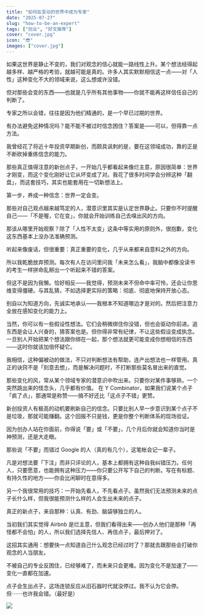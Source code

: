 ```yaml
---
title: "如何在变动的世界中成为专家"
date: "2025-07-27"
slug: "how-to-be-an-expert"
tags: ["创业", "好文推荐"]
cover: "cover.jpg"
icon: "😎"
images: ["cover.jpg"]
---
```

如果这世界是静止不变的，我们对观念的信心就能一路线性上升。某个想法经得起越多样、越严格的考验，就越可能是真的。许多人其实默默相信这一点——对「人性」这种变化不大的领域来说，这么想或许没错。



但对那些会变的东西——也就是几乎所有其他事物——你就不能再这样信任自己的判断了。



专家之所以会错，往往是因为他们精通的，是一个早已过期的世界。



有办法避免这种情况吗？能不能不被过时信念困住？答案是——可以，但得靠一点方法。



我曾经花了将近十年投资早期新创，而颇具讽刺的是，要在这领域成功，靠的正是不断砍掉重练信念的能力。



那些真正值得注意的新创点子，一开始几乎都看起来像烂主意，原因很简单：世界才刚变，而这个变化刚好让它从坏变成了对。我花了很多时间学会分辨这种「翻盘」，而这套技巧，其实也能套用在一切新想法上。



第一步，养成一种信念：世界一定会变。



那些对自己观点越来越笃定的人，潜意识里其实是认定世界静止。只要你不时提醒自己——「不是喔，它在变」，你就会开始训练自己去嗅出风的方向。



那该从哪里开始观察？除了「人性不太变」这条中等实用的原则外，很抱歉，变化这东西基本上没办法准确预测。



听起来像废话，但很重要：真正重要的变化，几乎从来都来自意料之外的方向。



所以我乾脆放弃预测。每次有人在访问里问我「未来怎么看」，我脑中都像没读书的考生一样拼命乱掰出一个听起来不错的答案。



但这不是因为我懒。恰好相反——我觉得，预测未来不但命中率可怜，还会让你思维变得僵硬。与其乱猜，不如选择更实际的策略：彻底、彻底地保持开放心态。



别自以为知道方向，先诚实地承认——我根本不知道哪边才是对的。然后把注意力全放在感知变化的能力上。



当然，你可以有一些假设性想法。它们会稍微绑住你没错，但也会驱动你前进。追东西是会让人兴奋的，猜答案也是。但你得非常有纪律，不让这些假设变成执念。
一旦别人开始把某个想法跟你绑在一起，那个想法就更可能变成你想相信的东西——这时你就该加倍怀疑它。



我相信，这种偏被动的做法，不只对判断想法有帮助，连产出想法也一样管用。真正的诀窍不是「刻意去想」，而是解决问题时，不打断那些莫名冒出来的直觉。



那些变化的风，常从某个领域专家的潜意识中吹出来。只要你对某件事够熟，一个突然跳出来的怪念头，几乎都有价值。
在 Y Combinator，如果我们说某个点子「疯了点」，那通常是称赞——搞不好还比「这点子不错」更赞。



新创投资人有极高的动机要刷新自己的信念。只要比别人早一步意识到某个点子不是垃圾，那就可能赚翻。这个回报不只是钱，更是你整个判断体系的现场验证。



因为创办人站在你面前，你得说「要」或「不要」，几个月后你就会知道你当时是神预测，还是大走眼。



那些说「不要」而错过 Google 的人（真的有几个），这笔帐会记一辈子。



凡是对想法要「下注」而非只评论的人，基本上都拥有这种自我纠错压力。任何人，只要愿意，也能拥有这种压力——你只要公开写下自己的判断。写在有标题、有持久性的地方——你会比闲聊时在意得多。



另一个我很常用的技巧：一开始先看人，不先看点子。虽然我们无法预测未来的点子长什么样，但我很能预测什么样的人会生出未来的点子。



真正的新点子，来自那种：认真、有劲、脑袋够独立的人。



当初我们其实觉得 Airbnb 是烂主意，但我们看得出来——创办人他们是那种「再怪都不会怕」的人，所以我们选择先信人、再信点子，最后押对了。



这招其实通用：想要快一点知道自己什么观念已经过时了？那就去跟那些会打破你观念的人当朋友。



不被自己的专业反困住，已经够难了，而未来只会更难。因为变化不是加速了——变化一直都在加速。



点子会生出点子，这场连锁反应从旧石器时代就没停过。我不认为它会停。
但⋯⋯也许我会错。（最好是）




![](https://prod-files-secure.s3.us-west-2.amazonaws.com/112d0858-5090-4d34-a606-b75eb8d65fd2/46476355-9cf3-4e99-9b7a-3531bc426380/1000202064.png?X-Amz-Algorithm=AWS4-HMAC-SHA256&X-Amz-Content-Sha256=UNSIGNED-PAYLOAD&X-Amz-Credential=ASIAZI2LB466ZF35NMJN%2F20251028%2Fus-west-2%2Fs3%2Faws4_request&X-Amz-Date=20251028T045032Z&X-Amz-Expires=3600&X-Amz-Security-Token=IQoJb3JpZ2luX2VjEP3%2F%2F%2F%2F%2F%2F%2F%2F%2F%2FwEaCXVzLXdlc3QtMiJIMEYCIQCKHNq7wvMYSLE1JMK7et2evd1MwKXXwxtVltaQnhcuYwIhAKMnANZmOiNHN8M0rlvnuiGudkfpUpa%2FpW7rk%2B%2FVfDA%2BKogECLb%2F%2F%2F%2F%2F%2F%2F%2F%2F%2FwEQABoMNjM3NDIzMTgzODA1IgwGPtx1pHfS0CLFFmkq3AMCBhkpExR3pXr8iHpaUAhBbPBEyW%2Bg7Ove7ZsSjnNYPP4Xa%2BOhw6pXxZwR159n817kSxADoLQwT%2BJAbFjVDnV2AifbNxORQXQTQfe29OKTBOkZnWqL%2FUD%2BlbIRQ5jk%2BKH78NfBu30%2FFsL7n229EnA2WC6hUpDiddWubezSBlT7S5BN%2FFZqsokJIlfU2R%2F3Gp%2B%2Bmkb25SQbB9o59EQXzOl7iYXi8VKUug3CWqGfYZN2HNpBe%2FMP%2BtoB5v6GndgmuqaVf0HknMzUavu6Xd3NHTnrCPERaDUtxFnLgoVfc9yBr93SMDjDXE4tSC%2FRop7IFaCS8dfdJfY4mBw3DMNLw7AKXyKHauWzPqKYblEDk%2BOe8PiEBGYyyk6VAhAXszGYJdmrQxXoes4b6lPlsvuB2CK1PP%2FuLlLsxF1wNdP6LuYZT5UOyWCAwIkQIqd7OxD%2FbP4JUCcsj6vuCJqonB1RcGnwvBYjASdZojhTTivpmzl1f8jFgDJYsYpWDwvi9Kneu0phTfOytvuHWBB%2Fuj7McpLLHOgpWNiKyRFE%2Bre0hUWvaT16Tpu%2BsuQSMPo4BCTNDnN%2BKFtT%2BZLWaA3M7%2BriFnMtT9yN3RteXzkeN5E4NRfzeasoyqN01rArvNDomTCDjYHIBjqkAe%2BR5E2OMASnrDB01G8vAiFTQPdhFWhc4xXwx0UZxZ6T6jjSnOlDyAD%2FBfCrPg5m2EqRKMXamzdfg2hfPsMMLoi6xGHSs%2FVboqmYZMqbrxT6bfknj4TnS6NvL4NVmqdZ2rNIj8We%2FhDJFB1zUMMkwha%2BHYliuez7paczpjXQTn3%2B4TFTUTQrmregqtAxFEjfPG0kkZXGntnljel3v7cU%2FXfW704%2F&X-Amz-Signature=f24716e64e1ca10f63d63a5f183f54e8f814864ceca600a4d6c8899ab77a9cf7&X-Amz-SignedHeaders=host&x-amz-checksum-mode=ENABLED&x-id=GetObject)

